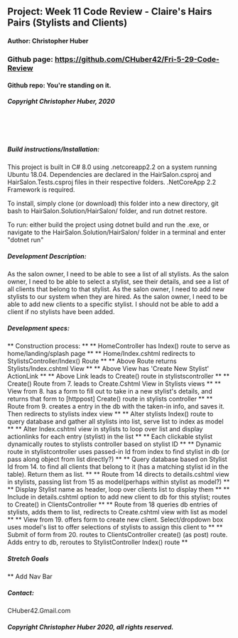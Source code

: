 ## Project: **Week 11 Code Review - Claire's Hairs Pairs (Stylists and Clients)**
#### Author: **Christopher Huber**

### Github page: https://github.com/CHuber42/Fri-5-29-Code-Review
#### Github repo: You're standing on it.
##### Copyright Christopher Huber, 2020

&nbsp;
     
&nbsp;
         
##### Build instructions/Installation: 

This project is built in C# 8.0 using .netcoreapp2.2 on a system running Ubuntu 18.04.
Dependencies are declared in the HairSalon.csproj and HairSalon.Tests.csproj files in their respective folders.
.NetCoreApp 2.2 Framework is required.

To install, simply clone (or download) this folder into a new directory, git bash to HairSalon.Solution/HairSalon/ folder,
and run dotnet restore.

To run: either build the project using dotnet build and run the .exe, or navigate to the
HairSalon.Solution/HairSalon/ folder in a terminal and enter "dotnet run"

##### Development Description:

As the salon owner, I need to be able to see a list of all stylists.
As the salon owner, I need to be able to select a stylist, see their details, and see a list of all clients that belong to that stylist.
As the salon owner, I need to add new stylists to our system when they are hired.
As the salon owner, I need to be able to add new clients to a specific stylist. I should not be able to add a client if no stylists have been added.

##### Development specs:

** Construction process: **
** HomeController has Index() route to serve as home/landing/splash page ** 
** Home/Index.cshtml redirects to StylistsController/Index() Route **
** Above Route returns Stylists/Index.cshtml View **
** Above View has 'Create New Stylist' ActionLink **
** Above Link leads to Create() route in stylistscontroller **
** Create() Route from 7. leads to Create.Cshtml View in Stylists views **
** View from 8. has a form to fill out to take in a new stylist's details, and returns that form to [httppost] Create() route in stylists controller **
** Route from 9. creates a entry in the db with the taken-in info, and saves it. Then redirects to stylists index view **
** Alter stylists Index() route to query database and gather all stylists into list, serve list to index as model **
** Alter Index.cshtml view in stylists to loop over list and display actionlinks for each entry (stylist) in the list **
** Each clickable stylist dynamically routes to stylists controller based on stylist ID **
** Dynamic route in stylistcontroller uses passed-in Id from index to find stylist in db (or pass along object from list directly?) **
** Query database based on Stylist Id from 14. to find all clients that belong to it (has a matching stylist id in the table). Return them as list. **
** Route from 14 directs to details.cshtml view in stylists, passing list from 15 as model(perhaps within stylist as model?) **
** Display Stylist name as header, loop over clients list to display them **
** Include in details.cshtml option to add new client to db for this stylist; routes to Create() in ClientsController **
** Route from 18 queries db entries of stylists, adds them to list, redirects to Create.cshtml view with list as model **
** View from 19. offers form to create new client. Select/dropdown box uses model's list to offer selections of stylists to assign this client to **
** Submit of form from 20. routes to ClientsController create() (as post) route. Adds entry to db, reroutes to StylistController Index() route ** 

##### Stretch Goals 

** Add Nav Bar

##### _Contact_:

CHuber42.Gmail.com

##### _Copyright Christopher Huber 2020, all rights reserved._







